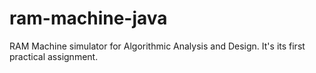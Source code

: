 # ram-machine-java
RAM Machine simulator for Algorithmic Analysis and Design. It's its first practical assignment.

## 
